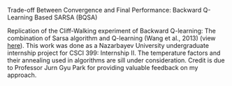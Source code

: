 Trade-off Between Convergence and Final Performance: Backward Q-Learning Based SARSA (BQSA)

Replication of the Cliff-Walking experiment of Backward Q-learning: The combination of Sarsa algorithm and Q-learning (Wang et al., 2013) (view [here](https://www.researchgate.net/publication/262400193_Backward_Q-learning_The_combination_of_Sarsa_algorithm_and_Q-learning)).
This work was done as a Nazarbayev University undergraduate internship project for CSCI 399: Internship II. The temperature factors and their annealing used in algorithms are sill under consideration. Credit is due to Professor Jurn Gyu Park for providing valuable feedback on my approach. 
